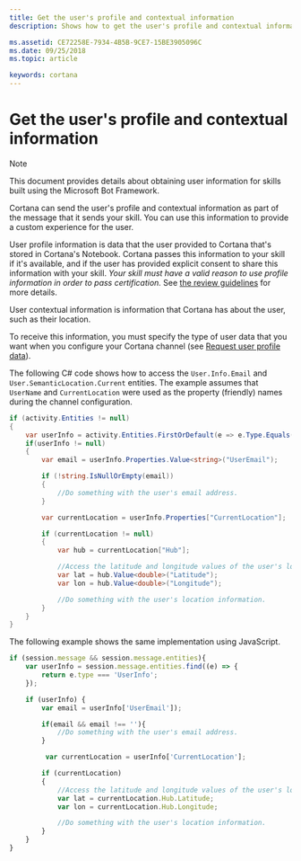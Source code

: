 ```yaml
---
title: Get the user's profile and contextual information
description: Shows how to get the user's profile and contextual information.

ms.assetid: CE72258E-7934-4B5B-9CE7-15BE3905096C
ms.date: 09/25/2018
ms.topic: article

keywords: cortana
---
```



# Get the user's profile and contextual information

> [!NOTE]
> This document provides details about obtaining user information for skills built using the Microsoft Bot Framework.
> 


Cortana can send the user's profile and contextual information as part of the message that it sends your skill. You can use this information to provide a custom experience for the user.

User profile information is data that the user provided to Cortana that's stored in Cortana's Notebook. Cortana passes this information to your skill if it's available, and if the user has provided explicit consent to share this information with your skill. _Your skill must have a valid reason to use profile information in order to pass certification._ See [the review guidelines](https://docs.microsoft.com/cortana/skills/skill-review-guidelines) for more details.

User contextual information is information that Cortana has about the user, such as their location.

To receive this information, you must specify the type of user data that you want when you configure your Cortana channel (see [Request user profile data](https://docs.microsoft.com/azure/bot-service/bot-service-channel-connect-cortana?view=azure-bot-service-3.0#request-user-profile-data)).

The following C# code shows how to access the `User.Info.Email` and `User.SemanticLocation.Current` entities. The example assumes that `UserName` and `CurrentLocation` were used as the property (friendly) names during the channel configuration.

```csharp
if (activity.Entities != null)
{
    var userInfo = activity.Entities.FirstOrDefault(e => e.Type.Equals("UserInfo"));
    if(userInfo != null)
    {
        var email = userInfo.Properties.Value<string>("UserEmail");

        if (!string.IsNullOrEmpty(email))
        {
            //Do something with the user's email address.
        }

        var currentLocation = userInfo.Properties["CurrentLocation"];

        if (currentLocation != null)
        {
            var hub = currentLocation["Hub"];

            //Access the latitude and longitude values of the user's location.
            var lat = hub.Value<double>("Latitude");
            var lon = hub.Value<double>("Longitude");

            //Do something with the user's location information.
        }
    }
}
```

The following example shows the same implementation using JavaScript.

```javascript
if (session.message && session.message.entities){
    var userInfo = session.message.entities.find((e) => {
        return e.type === 'UserInfo';
    });

    if (userInfo) {
        var email = userInfo['UserEmail']);

        if(email && email !== ''){
            //Do something with the user's email address.
        }

         var currentLocation = userInfo['CurrentLocation'];

        if (currentLocation)
        {
            //Access the latitude and longitude values of the user's location.
            var lat = currentLocation.Hub.Latitude;
            var lon = currentLocation.Hub.Longitude;

            //Do something with the user's location information.
        }
    }
}
```



